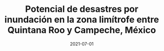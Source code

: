---
title: "Potencial de desastres por inundación en la zona limítrofe entre Quintana Roo y Campeche, México"
collection: publications
permalink: /publication/2021-07-01-paper-title-number-6
date: 2021-07-01
venue: 'Gestión de desastres asociados a fenómenos hidrometeorológicos y climáticos en sistemas socio-ecológicos. Publicado en 2021.'
paperurl: 'https://lc.cx/cqKvFu'
citation: 'López, G. (2022). &quot; <i>Gestión de desastres asociados a fenómenos hidrometeorológicos y climáticos en sistemas socio-ecológicos</i>.'
---